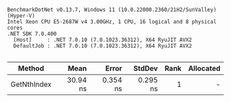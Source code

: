 ```

BenchmarkDotNet v0.13.7, Windows 11 (10.0.22000.2360/21H2/SunValley) (Hyper-V)
Intel Xeon CPU E5-2687W v4 3.00GHz, 1 CPU, 16 logical and 8 physical cores
.NET SDK 7.0.400
  [Host]     : .NET 7.0.10 (7.0.1023.36312), X64 RyuJIT AVX2
  DefaultJob : .NET 7.0.10 (7.0.1023.36312), X64 RyuJIT AVX2


```
|      Method |     Mean |    Error |   StdDev | Rank | Allocated |
|------------ |---------:|---------:|---------:|-----:|----------:|
| GetNthIndex | 30.94 ns | 0.354 ns | 0.295 ns |    1 |         - |
